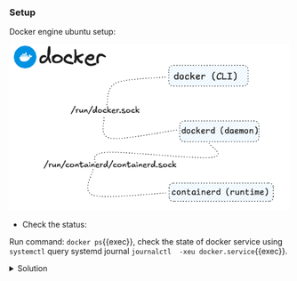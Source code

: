 ### Setup

Docker engine ubuntu setup:

![Scan results](./assets/docker_ubuntu.png)


* Check the status: 

Run command: `docker ps`{{exec}}, check the state of docker service using `systemctl` query systemd journal `journalctl  -xeu docker.service`{{exec}}.


<details>
<summary>Solution</summary>
Check the status of <code>docker.socket</code> and use systemctl to start the unit <code>systemctl start docker socket </code> 
</details>